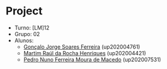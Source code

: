 # Project

* Turno: [LM]12
* Grupo: 02
* Alunos:
    - [Gonçalo Jorge Soares Ferreira](https://github.com/gonzallito) (up202004761)
    - [Martim Raúl da Rocha Henriques](https://github.com/MartimHenriques) (up202004421)
    - [Pedro Nuno Ferreira Moura de Macedo](https://github.com/pedronunomacedo) (up202007531)
